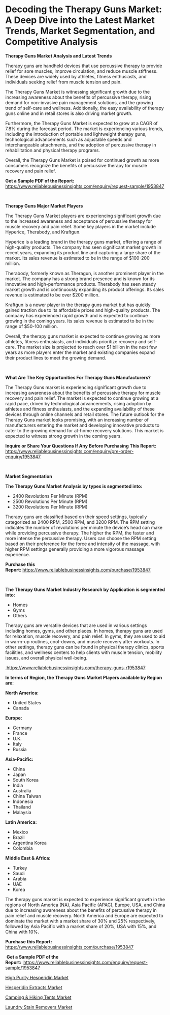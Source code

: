 <p><h1>Decoding the Therapy Guns Market: A Deep Dive into the Latest Market Trends, Market Segmentation, and Competitive Analysis</h1></p><p><strong>Therapy Guns Market Analysis and Latest Trends</strong></p>
<p><p>Therapy guns are handheld devices that use percussive therapy to provide relief for sore muscles, improve circulation, and reduce muscle stiffness. These devices are widely used by athletes, fitness enthusiasts, and individuals seeking relief from muscle tension and pain.</p><p>The Therapy Guns Market is witnessing significant growth due to the increasing awareness about the benefits of percussive therapy, rising demand for non-invasive pain management solutions, and the growing trend of self-care and wellness. Additionally, the easy availability of therapy guns online and in retail stores is also driving market growth.</p><p>Furthermore, the Therapy Guns Market is expected to grow at a CAGR of 7.8% during the forecast period. The market is experiencing various trends, including the introduction of portable and lightweight therapy guns, technological advancements such as adjustable speeds and interchangeable attachments, and the adoption of percussive therapy in rehabilitation and physical therapy programs.</p><p>Overall, the Therapy Guns Market is poised for continued growth as more consumers recognize the benefits of percussive therapy for muscle recovery and pain relief.</p></p>
<p><strong>Get a Sample PDF of the Report:&nbsp;</strong> <a href="https://www.reliablebusinessinsights.com/enquiry/request-sample/1953847">https://www.reliablebusinessinsights.com/enquiry/request-sample/1953847</a></p>
<p>&nbsp;</p>
<p><strong>Therapy Guns Major Market Players</strong></p>
<p><p>The Therapy Guns Market players are experiencing significant growth due to the increased awareness and acceptance of percussive therapy for muscle recovery and pain relief. Some key players in the market include Hyperice, Therabody, and Kraftgun.</p><p>Hyperice is a leading brand in the therapy guns market, offering a range of high-quality products. The company has seen significant market growth in recent years, expanding its product line and capturing a large share of the market. Its sales revenue is estimated to be in the range of $100-200 million.</p><p>Therabody, formerly known as Theragun, is another prominent player in the market. The company has a strong brand presence and is known for its innovative and high-performance products. Therabody has seen steady market growth and is continuously expanding its product offerings. Its sales revenue is estimated to be over $200 million.</p><p>Kraftgun is a newer player in the therapy guns market but has quickly gained traction due to its affordable prices and high-quality products. The company has experienced rapid growth and is expected to continue growing in the coming years. Its sales revenue is estimated to be in the range of $50-100 million.</p><p>Overall, the therapy guns market is expected to continue growing as more athletes, fitness enthusiasts, and individuals prioritize recovery and self-care. The market size is projected to reach over $1 billion in the next few years as more players enter the market and existing companies expand their product lines to meet the growing demand.</p></p>
<p>&nbsp;</p>
<p><strong>What Are The Key Opportunities For Therapy Guns Manufacturers?</strong></p>
<p><p>The Therapy Guns market is experiencing significant growth due to increasing awareness about the benefits of percussive therapy for muscle recovery and pain relief. The market is expected to continue growing at a rapid pace, driven by technological advancements, rising adoption by athletes and fitness enthusiasts, and the expanding availability of these devices through online channels and retail stores. The future outlook for the Therapy Guns market looks promising, with an increasing number of manufacturers entering the market and developing innovative products to cater to the growing demand for at-home recovery solutions. This market is expected to witness strong growth in the coming years.</p></p>
<p><strong>Inquire or Share Your Questions If Any Before Purchasing This Report:</strong> <a href="https://www.reliablebusinessinsights.com/enquiry/pre-order-enquiry/1953847">https://www.reliablebusinessinsights.com/enquiry/pre-order-enquiry/1953847</a></p>
<p>&nbsp;</p>
<p><strong>Market Segmentation</strong></p>
<p><strong>The Therapy Guns Market Analysis by types is segmented into:</strong></p>
<p><ul><li>2400 Revolutions Per Minute (RPM)</li><li>2500 Revolutions Per Minute (RPM)</li><li>3200 Revolutions Per Minute (RPM)</li></ul></p>
<p><p>Therapy guns are classified based on their speed settings, typically categorized as 2400 RPM, 2500 RPM, and 3200 RPM. The RPM setting indicates the number of revolutions per minute the device’s head can make while providing percussive therapy. The higher the RPM, the faster and more intense the percussive therapy. Users can choose the RPM setting based on their preference for the force and intensity of the massage, with higher RPM settings generally providing a more vigorous massage experience.</p></p>
<p><strong>Purchase this Report:&nbsp;</strong><a href="https://www.reliablebusinessinsights.com/purchase/1953847">https://www.reliablebusinessinsights.com/purchase/1953847</a></p>
<p>&nbsp;</p>
<p><strong>The Therapy Guns Market Industry Research by Application is segmented into:</strong></p>
<p><ul><li>Homes</li><li>Gyms</li><li>Others</li></ul></p>
<p><p>Therapy guns are versatile devices that are used in various settings including homes, gyms, and other places. In homes, therapy guns are used for relaxation, muscle recovery, and pain relief. In gyms, they are used to aid in warm-up routines, cool-downs, and muscle recovery after workouts. In other settings, therapy guns can be found in physical therapy clinics, sports facilities, and wellness centers to help clients with muscle tension, mobility issues, and overall physical well-being.</p></p>
<p><a href="https://www.reliablebusinessinsights.com/therapy-guns-r1953847">&nbsp;https://www.reliablebusinessinsights.com/therapy-guns-r1953847</a></p>
<p><strong>In terms of Region, the Therapy Guns Market Players available by Region are:</strong></p>
<p>
    <p> <strong> North America: </strong>
        <ul>
            <li>United States</li>
            <li>Canada</li>
        </ul>
        </p> 
    <p> <strong> Europe: </strong>
        <ul>
            <li>Germany</li>
            <li>France</li>
            <li>U.K.</li>
            <li>Italy</li>
            <li>Russia</li>
        </ul>
        </p> 
    <p> <strong> Asia-Pacific: </strong>
        <ul>
            <li>China</li>
            <li>Japan</li>
            <li>South Korea</li>
            <li>India</li>
            <li>Australia</li>
            <li>China Taiwan</li>
            <li>Indonesia</li>
            <li>Thailand</li>
            <li>Malaysia</li>
        </ul>
        </p> 
    <p> <strong> Latin America: </strong>
        <ul>
            <li>Mexico</li>
            <li>Brazil</li>
            <li>Argentina Korea</li>
            <li>Colombia</li>
        </ul>
        </p> 
    <p> <strong> Middle East & Africa: </strong>
        <ul>
            <li>Turkey</li>
            <li>Saudi</li>
            <li>Arabia</li>
            <li>UAE</li>
            <li>Korea</li>
        </ul>
    </p>
    </p>
<p><p>The therapy guns market is expected to experience significant growth in the regions of North America (NA), Asia Pacific (APAC), Europe, USA, and China due to increasing awareness about the benefits of percussive therapy in pain relief and muscle recovery. North America and Europe are expected to dominate the market with a market share of 30% and 25% respectively, followed by Asia Pacific with a market share of 20%, USA with 15%, and China with 10%.</p></p>
<p><strong>Purchase this Report: </strong><a href="https://www.reliablebusinessinsights.com/purchase/1953847">https://www.reliablebusinessinsights.com/purchase/1953847</a></p>
<p>&nbsp;<strong>Get a Sample PDF of the Report:&nbsp;&nbsp;</strong><a href="https://www.reliablebusinessinsights.com/enquiry/request-sample/1953847">https://www.reliablebusinessinsights.com/enquiry/request-sample/1953847</a></p>
<p><strong></strong></p>
<p><p><a href="https://medium.com/@barbarakbess8920/high-purity-hesperidin-market-forecasts-market-trends-and-impact-analysis-2024-2031-646cef57d5c1">High Purity Hesperidin Market</a></p><p><a href="https://medium.com/@barbarakbess8920/hesperidin-extracts-market-outlook-complete-industry-analysis-2024-to-2031-71b1eeb9f29f">Hesperidin Extracts Market</a></p><p><a href="https://github.com/JosephWillisbXXgf/Market-Research-Report-List-1/blob/main/camping-hiking-tents-market.md">Camping & Hiking Tents Market</a></p><p><a href="https://github.com/jakobeblake56/Market-Research-Report-List-1/blob/main/laundry-stain-removers-market.md">Laundry Stain Removers Market</a></p></p>